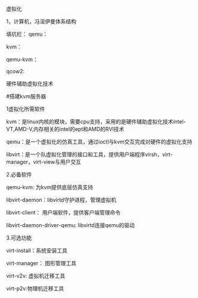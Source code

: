 虚拟化

1，计算机，冯渃伊曼体系结构

填坑栏：
qemu：

kvm：

qemu-kvm：

qcow2:

硬件辅助虚拟化技术

#搭建kvm服务器

1虚拟化所需软件

kvm：是linux内核的模块，需要cpu支持，采用的是硬件辅助虚拟化技术intel-VT,AMD-V,内存相关的intel的ept和AMD的RVI技术

qemu：是一个虚拟化的仿真工具，通过ioctl与kvm交互完成对硬件的虚拟化支持

libvirt：是一个队虚拟化管理的接口和工具，提供用户端程序virsh，virt-manager，virt-view与用户交互

2.必备软件

qemu-kvm: 为kvm提供底层仿真支持

libvirt-daemon：libvirtd守护进程，管理虚拟机

libvirt-client： 用户端软件，提供客户端管理命令

libvirt-daemon-driver-qemu: libvirtd连接qemu的驱动

3.可选功能

virt-install：系统安装工具

virt-manager： 图形管理工具

virt-v2v: 虚拟机迁移工具

virt-p2v:物理机迁移工具